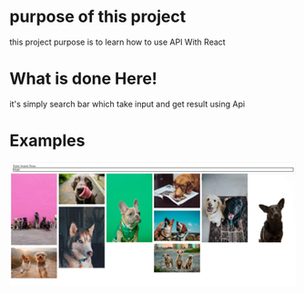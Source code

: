 # purpose of this project
this project purpose is to learn how to use API With React
# What is done Here!
it's simply search bar which take input and get result using Api
# Examples
![Alt text](https://github.com/AliaaFathy/pics/blob/master/search.jpg)

